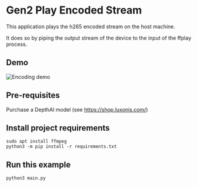 # Gen2 Play Encoded Stream

This application plays the h265 encoded stream on the host machine.

It does so by piping the output stream of the device to the input of the ffplay process.

## Demo

![Encoding demo](https://user-images.githubusercontent.com/59799831/132475640-6e9f8b7f-52f4-4f75-af81-86c7f6e45b94.gif)

## Pre-requisites

Purchase a DepthAI model (see https://shop.luxonis.com/)

## Install project requirements

```
sudo apt install ffmpeg
python3 -m pip install -r requirements.txt
```

## Run this example

```
python3 main.py
```
